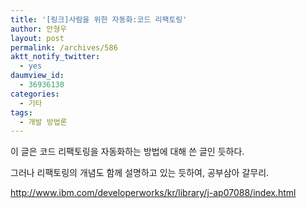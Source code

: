 ```yaml
---
title: '[링크]사람을 위한 자동화:코드 리팩토링'
author: 안형우
layout: post
permalink: /archives/586
aktt_notify_twitter:
  - yes
daumview_id:
  - 36936130
categories:
  - 기타
tags:
  - 개발 방법론
---
```

이 글은 코드 리팩토링을 자동화하는 방법에 대해 쓴 글인 듯하다.

  
그러나 리팩토링의 개념도 함께 설명하고 있는 듯하여, 공부삼아 갈무리.

  
<http://www.ibm.com/developerworks/kr/library/j-ap07088/index.html>